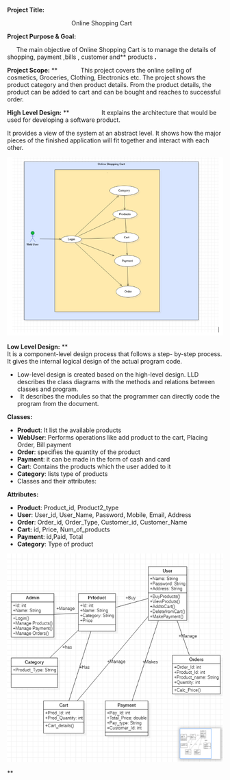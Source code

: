 ﻿**Project Title:**

`                     `Online Shopping Cart

**Project Purpose & Goal:**

`   `The main objective of Online Shopping Cart is to manage the details of shopping, payment ,bills , customer and**  products **.**            

**Project Scope:**
**
`       `This project covers the online selling of cosmetics, Groceries, Clothing, Electronics  etc. The project shows the product category and then product details. From the product details, the product can be added to cart and can be bought and reaches to successful order.

**High Level Design:**
**
`          `It explains the architecture that would be used for developing a software product.

It provides a view of the system at an abstract level. It shows how the major pieces of the finished application will fit together and interact with each other.

![UseCase Daigram](.vs/DemoKartMain/v16/UseCaseDaigram.PNG)

**Low Level Design:**
**
`                                                          `It is a component-level design process that follows a step-            by-step process. It gives the internal logical design of the actual program code.

- Low-level design is created based on the high-level design. LLD describes the class diagrams with the methods and relations between classes and program. 
- ` `It describes the modules so that the programmer can directly code the program from the document.

**Classes:**

- **Product**: It list the available products
- **WebUser**: Performs operations like add product to the cart, Placing Order, Bill payment
- **Order**: specifies the quantity of the product
- **Payment**: it can be made in the form of cash and card
- **Car**t: Contains the products which the user added to it
- **Category**: lists type of products
- Classes and their attributes:

**Attributes:**

- **Product**: Product_id, Product2_type
- **User**: User\_id, User\_Name, Password, Mobile, Email, Address
- **Order**: Order\_id, Order\_Type, Customer\_id, Customer\_Name
- **Cart:** id, Price, Num\_of\_products
- **Payment**: id,Paid, Total
- **Category**: Type of product

![ClassDaigram](.vs/DemoKartMain/v16/ClassDaigram.PNG)







**                  




